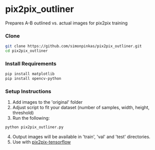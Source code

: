 # pix2pix_outliner
Prepares A-B outlined vs. actual images for pix2pix training

### Clone

```bash
git clone https://github.com/simonpinkas/pix2pix_outliner.git
cd pix2pix_outliner
```

### Install Requirements

```bash
pip install matplotlib
pip install opencv-python
```

### Setup Instructions
1. Add images to the 'original' folder
2. Adjust script to fit your dataset (number of samples, width, height, threshold)
3. Run the following:
```bash
python pix2pix_outliner.py
```
4. Output images will be available in 'train', 'val' and 'test' directories.
5. Use with [pix2pix-tensorflow](https://github.com/affinelayer/pix2pix-tensorflow)
